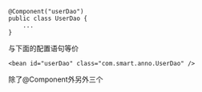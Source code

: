 ```
@Component("userDao")
public class UserDao {
    ...
}
```
与下面的配置语句等价
```
<bean id="userDao" class="com.smart.anno.UserDao" />
```
除了@Component外另外三个
